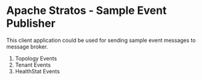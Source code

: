Apache Stratos - Sample Event Publisher
======================

This client application could be used for sending sample event messages to message broker.

1. Topology Events
2. Tenant Events
3. HealthStat Events


